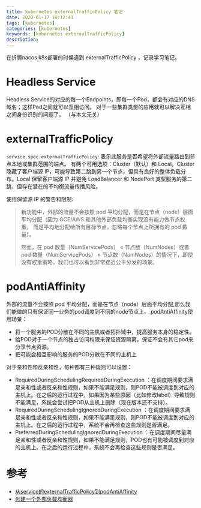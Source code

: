 ```yaml
---
title: kubernetes externalTrafficPolicy 笔记
date: 2020-01-17 10:12:41
tags: [kubernetes]
categories: [kubernetes]
keywords: [kubernetes externalTrafficPolicy]
description:
---
```


在折腾nacos k8s部署的时候遇到 externalTrafficPolicy ，记录学习笔记。
<!-- more -->

# Headless Service

Headless Service的对应的每一个Endpoints，即每一个Pod，都会有对应的DNS域名；这样Pod之间就可以互相访问。
对于一些集群类型的应用就可以解决互相之间身份识别的问题了。
（与本文无关）

# externalTrafficPolicy

`service.spec.externalTrafficPolicy`: 表示此服务是否希望将外部流量路由到节点本地或集群范围的端点。
有两个可用选项：Cluster（默认）和 Local。Cluster 隐藏了客户端源 IP，可能导致第二跳到另一个节点，但具有良好的整体负载分布。Local 保留客户端源 IP 并避免 LoadBalancer 和 NodePort 类型服务的第二跳，但存在潜在的不均衡流量传播风险。

使用保留源 IP 的警告和限制:
>新功能中，外部的流量不会按照 pod 平均分配，而是在节点（node）层面平均分配（因为 GCE/AWS 和其他外部负载均衡实现没有能力做节点权重， 而是平均地分配给所有目标节点，忽略每个节点上所拥有的 pod 数量）。
>
>然而，在 pod 数量（NumServicePods） « 节点数（NumNodes）或者 pod 数量（NumServicePods） » 节点数（NumNodes）的情况下，即使没有权重策略，我们也可以看到非常接近公平分发的场景。


# podAntiAffinity

外部的流量不会按照 pod 平均分配，而是在节点（node）层面平均分配,那么我们能做的只有保证同一业务的pod调度到不同的node节点上。
podAntiAffinity使用场景：
- 将一个服务的POD分散在不同的主机或者拓扑域中，提高服务本身的稳定性。
- 给POD对于一个节点的独占访问权限来保证资源隔离，保证不会有其它pod来分享节点资源。
- 把可能会相互影响的服务的POD分散在不同的主机上

对于亲和性和反亲和性，每种都有三种规则可以设置：
- RequiredDuringSchedulingRequiredDuringExecution ：在调度期间要求满足亲和性或者反亲和性规则，如果不能满足规则，则POD不能被调度到对应的主机上。在之后的运行过程中，如果因为某些原因（比如修改label）导致规则不能满足，系统会尝试把POD从主机上删除（现在版本还不支持）。
- RequiredDuringSchedulingIgnoredDuringExecution ：在调度期间要求满足亲和性或者反亲和性规则，如果不能满足规则，则POD不能被调度到对应的主机上。在之后的运行过程中，系统不会再检查这些规则是否满足。
- PreferredDuringSchedulingIgnoredDuringExecution ：在调度期间尽量满足亲和性或者反亲和性规则，如果不能满足规则，POD也有可能被调度到对应的主机上。在之后的运行过程中，系统不会再检查这些规则是否满足。


# 参考

- [从service的externalTrafficPolicy到podAntiAffinity](https://segmentfault.com/a/1190000016033076)
- [创建一个外部负载均衡器](https://kubernetes.io/zh/docs/tasks/access-application-cluster/create-external-load-balancer/)


